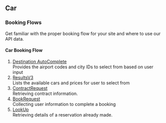 ## Car

### Booking Flows

Get familiar with the proper booking flow for your site and where to use our API data.

#### Car Booking Flow

1. [Destination AutoComplete](https://admin-qaa.rezserver.com/documentation/car#/paths/~1getAutoComplete/get)  
Provides the airport codes and city IDs to select from based on user input
2. [ResultsV3](https://admin-qaa.rezserver.com/documentation/car#tag/Car/paths/~1getResultsV3/get)  
Lists the available cars and prices for user to select from
3. [ContractRequest](https://admin-qaa.rezserver.com/documentation/car#/paths/~1getAutoComplete/get)  
Retrieving contract information.
4. [BookRequest](https://admin-qaa.rezserver.com/documentation/car#/paths/~1getAutoComplete/get)  
Collecting user information to complete a booking
5. [LookUp](https://admin-qaa.rezserver.com/documentation/car#/paths/~1getAutoComplete/get)  
Retrieving details of a reservation already made.



